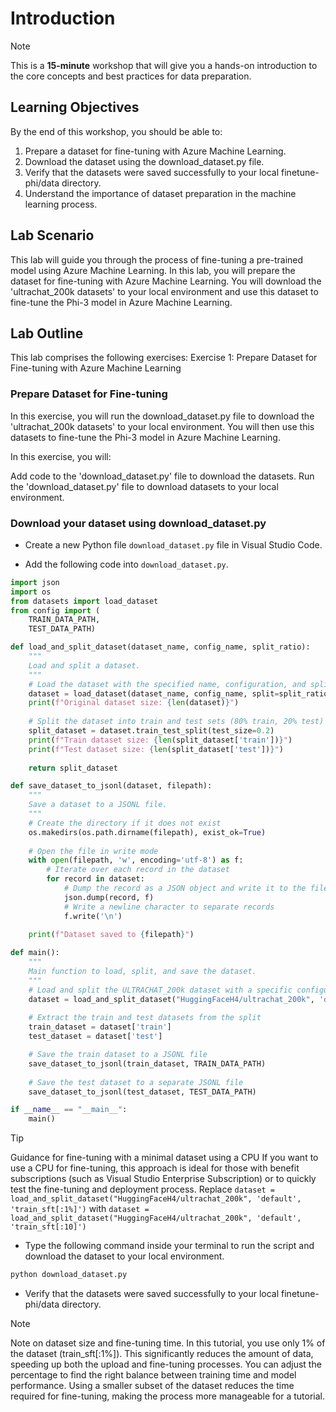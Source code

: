 # Introduction

> [!NOTE]
>This is a **15-minute** workshop that will give you a hands-on introduction to the core concepts and best practices for data preparation.

## Learning Objectives

By the end of this workshop, you should be able to: 
1. Prepare a dataset for fine-tuning with Azure Machine Learning.
1. Download the dataset using the download_dataset.py file.
1. Verify that the datasets were saved successfully to your local finetune-phi/data directory.
1. Understand the importance of dataset preparation in the machine learning process.

## Lab Scenario
This lab will guide you through the process of fine-tuning a pre-trained model using Azure Machine Learning. In this lab, you will prepare the dataset for fine-tuning with Azure Machine Learning. You will download the 'ultrachat_200k datasets' to your local environment and use this dataset to fine-tune the Phi-3 model in Azure Machine Learning.

## Lab Outline
This lab comprises the following exercises:
Exercise 1: Prepare Dataset for Fine-tuning with Azure Machine Learning 

### Prepare Dataset for Fine-tuning

In this exercise, you will run the download_dataset.py file to download the 'ultrachat_200k datasets' to your local environment. You will then use this datasets to fine-tune the Phi-3 model in Azure Machine Learning.

In this exercise, you will:

Add code to the 'download_dataset.py' file to download the datasets.
Run the 'download_dataset.py' file to download datasets to your local environment.
 
### Download your dataset using download_dataset.py

- Create a new Python file  `download_dataset.py` file in Visual Studio Code.

- Add the following code into `download_dataset.py`.

```Python
import json
import os
from datasets import load_dataset
from config import (
    TRAIN_DATA_PATH,
    TEST_DATA_PATH)

def load_and_split_dataset(dataset_name, config_name, split_ratio):
    """
    Load and split a dataset.
    """
    # Load the dataset with the specified name, configuration, and split ratio
    dataset = load_dataset(dataset_name, config_name, split=split_ratio)
    print(f"Original dataset size: {len(dataset)}")
    
    # Split the dataset into train and test sets (80% train, 20% test)
    split_dataset = dataset.train_test_split(test_size=0.2)
    print(f"Train dataset size: {len(split_dataset['train'])}")
    print(f"Test dataset size: {len(split_dataset['test'])}")
    
    return split_dataset

def save_dataset_to_jsonl(dataset, filepath):
    """
    Save a dataset to a JSONL file.
    """
    # Create the directory if it does not exist
    os.makedirs(os.path.dirname(filepath), exist_ok=True)
    
    # Open the file in write mode
    with open(filepath, 'w', encoding='utf-8') as f:
        # Iterate over each record in the dataset
        for record in dataset:
            # Dump the record as a JSON object and write it to the file
            json.dump(record, f)
            # Write a newline character to separate records
            f.write('\n')
    
    print(f"Dataset saved to {filepath}")

def main():
    """
    Main function to load, split, and save the dataset.
    """
    # Load and split the ULTRACHAT_200k dataset with a specific configuration and split ratio
    dataset = load_and_split_dataset("HuggingFaceH4/ultrachat_200k", 'default', 'train_sft[:1%]')
    
    # Extract the train and test datasets from the split
    train_dataset = dataset['train']
    test_dataset = dataset['test']

    # Save the train dataset to a JSONL file
    save_dataset_to_jsonl(train_dataset, TRAIN_DATA_PATH)
    
    # Save the test dataset to a separate JSONL file
    save_dataset_to_jsonl(test_dataset, TEST_DATA_PATH)

if __name__ == "__main__":
    main()
``` 

> [!TIP]
>Guidance for fine-tuning with a minimal dataset using a CPU If you want to use a CPU for fine-tuning, this approach is ideal for those with benefit subscriptions (such as Visual Studio Enterprise Subscription) or to quickly test the fine-tuning and deployment process. Replace `dataset = load_and_split_dataset("HuggingFaceH4/ultrachat_200k", 'default', 'train_sft[:1%]')` with `dataset = load_and_split_dataset("HuggingFaceH4/ultrachat_200k", 'default', 'train_sft[:10]')`

 
- Type the following command inside your terminal to run the script and download the dataset to your local environment.

```Python
python download_dataset.py
```

- Verify that the datasets were saved successfully to your local finetune-phi/data directory.


> [!NOTE]
>Note on dataset size and fine-tuning time. In this tutorial, you use only 1% of the dataset (train_sft[:1%]). This significantly reduces the amount of data, speeding up both the upload and fine-tuning processes. You can adjust the percentage to find the right balance between training time and model performance. Using a smaller subset of the dataset reduces the time required for fine-tuning, making the process more manageable for a tutorial.
